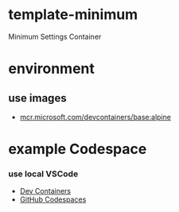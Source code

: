 # template-minimum

Minimum Settings Container

# environment

## use images

- [mcr.microsoft.com/devcontainers/base:alpine](https://hub.docker.com/r/microsoft/vscode-devcontainers)

# example Codespace

### use local VSCode

- [Dev Containers](https://marketplace.visualstudio.com/items?itemName=ms-vscode-remote.remote-containers)
- [GitHub Codespaces](https://marketplace.visualstudio.com/items?itemName=GitHub.codespaces)
